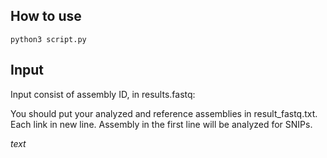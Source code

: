 ## How to use
```
python3 script.py
```
## Input  
Input consist of assembly ID, in results.fastq:

You should put your analyzed and reference assemblies in result_fastq.txt.
Each link in new line.
Assembly in the first line will be analyzed for SNIPs.

*text*
